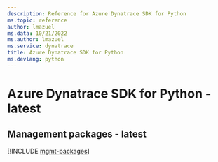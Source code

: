 ```yaml
---
description: Reference for Azure Dynatrace SDK for Python
ms.topic: reference
author: lmazuel
ms.data: 10/21/2022
ms.author: lmazuel
ms.service: dynatrace
title: Azure Dynatrace SDK for Python
ms.devlang: python
---
```

# Azure Dynatrace SDK for Python - latest

## Management packages - latest
[!INCLUDE [mgmt-packages](dynatrace-mgmt-index.md)]